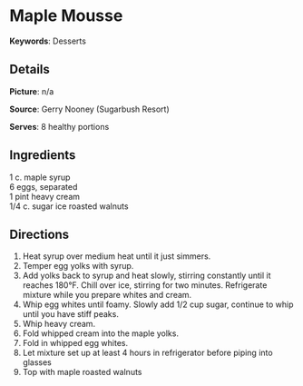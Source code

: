 # Maple Mousse

__Keywords__: Desserts

## Details
__Picture__: n/a

__Source__: Gerry Nooney (Sugarbush Resort)

__Serves__: 8 healthy portions

## Ingredients
1 c. maple syrup  
6 eggs, separated  
1 pint heavy cream  
1/4 c. sugar
ice
roasted walnuts

## Directions
1. Heat syrup over medium heat until it just simmers.
2. Temper egg yolks with syrup.
3. Add yolks back to syrup and heat slowly, stirring constantly until it reaches 180&deg;F. Chill over ice, stirring for two minutes. Refrigerate mixture while you prepare whites and cream.
4. Whip egg whites until foamy. Slowly add 1/2 cup sugar, continue to whip until you have stiff peaks.
5. Whip heavy cream.
6. Fold whipped cream into the maple yolks.
7. Fold in whipped egg whites.
8. Let mixture set up at least 4 hours in refrigerator before piping into glasses
9. Top with maple roasted walnuts